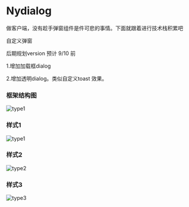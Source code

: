 # Nydialog

 做客户端，没有趁手弹窗组件是件可悲的事情。下面就跟着进行技术栈积累吧
 
自定义弹窗


后期规划version 预计 9/10 前

1.增加加载框dialog

2.增加透明dialog。类似自定义toast 效果。

### 框架结构图
![type1](https://github.com/yatou252303/Nydialog/blob/master/image/nydIALOG.png)

### 样式1
![type1](https://github.com/yatou252303/Nydialog/blob/master/image/circle.png)

### 样式2
![type2](https://github.com/yatou252303/Nydialog/blob/master/image/image/xb.png)
### 样式3
![type3](https://github.com/yatou252303/Nydialog/blob/master/image/list.png)

